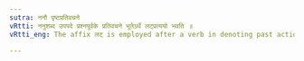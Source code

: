 ```yaml
---
sutra: ननौ पृष्टप्रतिवचने
vRtti: ननुशब्द उपपदे प्रश्नपूर्वके प्रतिवचने भूतेऽर्थे लट्प्रत्ययो भवति ॥
vRtti_eng: The affix लट् is employed after a verb in denoting past action, when the word ननु is in connection with it, and an answer is given to a question.

---
```

